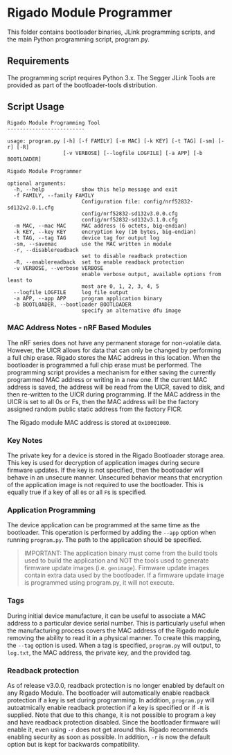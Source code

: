 Rigado Module Programmer
========================

This folder contains bootloader binaries, JLink programming scripts, and the main Python programming script, program.py.

## Requirements

The programming script requires Python 3.x.  The Segger JLink Tools are provided as part of the
bootloader-tools distribution.

## Script Usage

```
Rigado Module Programming Tool
-------------------------

usage: program.py [-h] [-f FAMILY] [-m MAC] [-k KEY] [-t TAG] [-sm] [-r] [-R]
                  [-v VERBOSE] [--logfile LOGFILE] [-a APP] [-b BOOTLOADER]

Rigado Module Programmer

optional arguments:
  -h, --help            show this help message and exit
  -f FAMILY, --family FAMILY
                        Configuration file: config/nrf52832-sd132v2.0.1.cfg
                        config/nrf52832-sd132v3.0.0.cfg
                        config/nrf52832-sd132v3.1.0.cfg
  -m MAC, --mac MAC     MAC address (6 octets, big-endian)
  -k KEY, --key KEY     encryption key (16 bytes, big-endian)
  -t TAG, --tag TAG     device tag for output log
  -sm, --savemac        use the MAC written in module
  -r, --disablereadback
                        set to disable readback protection
  -R, --enablereadback  set to enable readback protection
  -v VERBOSE, --verbose VERBOSE
                        enable verbose output, available options from least to
                        most are 0, 1, 2, 3, 4, 5
  --logfile LOGFILE     log file output
  -a APP, --app APP     program application binary
  -b BOOTLOADER, --bootloader BOOTLOADER
                        specify an alternative dfu image
```
  
### MAC Address Notes - nRF Based Modules

The nRF series does not have any permanent storage for non-volatile data.  However, the UICR allows for data that can only be changed by performing a full chip erase.  Rigado stores the MAC address in this location.  When the bootloader is programmed a full chip erase must be performed.  The programming script provides a mechanism for either saving the currently programmed MAC address or writing in a new one.  If the current MAC address is saved, the address will be read from the UICR, saved to disk, and then re-written to the UICR during programming.  If the MAC address in the UICR is set to all 0s or Fs, then the MAC address will be the factory assigned random public static address from the factory FICR.

The Rigado module MAC address is stored at `0x10001080`.

### Key Notes

The private key for a device is stored in the Rigado Bootloader storage area.  This key is used for decryption of application images during secure firmware updates.  If the key is not specified, then the bootloader will behave in an unsecure manner.  Unsecured behavior means that encryption of the application image is not required to use the bootloader.  This is equally true if a key of all `0`s or all `F`s is specified.

### Application Programming

The device application can be programmed at the same time as the bootloader.  This operation is performed by adding the `--app` option when running `program.py`.  The path to the application should be specified.

> IMPORTANT: The application binary must come from the build tools used to build the application and NOT the tools used to generate firmware update images (i.e. `genimage`).  Firmware update images contain extra data used by the bootloader.  If a firmware update image is programmed using program.py, it will not execute.

### Tags

During initial device manufacture, it can be useful to associate a MAC address to a particular device serial number.  This is particularly useful when the manufacturing process covers the MAC address of the Rigado module removing the ability to read it in a physical manner.  To create this mapping, the `--tag` option is used.  When a tag is specified, `program.py` will output, to `log.txt`, the MAC address, the private key, and the provided tag.

### Readback protection

As of release v3.0.0, readback protection is no longer enabled by default on any Rigado Module.  The bootloader will automatically enable readback protection if a key is set during programming.  In addition, `program.py` will autoatmically enable readback protection if a key is specified or if `-R` is supplied.  Note that due to this change, it is not possible to program a key and have readback protection disabled.  Since the bootloader firmware will enable it, even using `-r` does not get around this.  Rigado recommends enabling security as soon as possible.  In addition, `-r` is now the default option but is kept for backwards compatibility.
